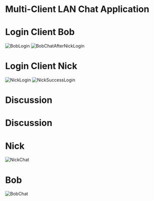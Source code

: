 <h1>Multi-Client LAN Chat Application</h1>

<h1>Login Client Bob</h1>

![BobLogin](https://github.com/Nikos-Michelis/Chat-Room/assets/92666389/68344e5f-a21d-4964-999d-0eb70f0f3670)
![BobChatAfterNickLogin](https://github.com/Nikos-Michelis/Chat-Room/assets/92666389/8f46ca3b-8d9e-467e-92f2-a881900d571f)
<h1>Login Client Nick</h1>

![NickLogin](https://github.com/Nikos-Michelis/Chat-Room/assets/92666389/9d1c7beb-ec9d-4340-9f87-f36110ec3e64)
![NickSuccessLogin](https://github.com/Nikos-Michelis/Chat-Room/assets/92666389/cd4c4176-a1f3-4aaf-a68e-6be493862332)


<h1>Discussion</h1>
<h1>Discussion</h1>
<h1>Nick</h1>

![NickChat](https://github.com/Nikos-Michelis/Chat-Room/assets/92666389/90580350-89b3-40f8-8ff2-71c8903adaaf)
<h1>Bob</h1>

![BobChat](https://github.com/Nikos-Michelis/Chat-Room/assets/92666389/7a1d0220-b531-4bf6-b214-45fc47d4f66f)
